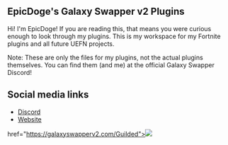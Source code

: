 ## EpicDoge's Galaxy Swapper v2 Plugins

Hi! I'm EpicDoge! If you are reading this, that means you were curious enough to look through my plugins. This is my workspace for my Fortnite plugins and all future UEFN projects. 

Note: These are only the files for my plugins, not the actual plugins themselves. You can find them (and me) at the official Galaxy Swapper Discord!

## Social media links
* [Discord](https://discord.com/users/775465295526494229)
* [Website](https://www.youtube.com/@epicdogeplays)

href="https://galaxyswapperv2.com/Guilded"><img src="https://cdn.discordapp.com/attachments/1122580592370921494/1129255436281983046/ServerBanner2.jpg"></a>
